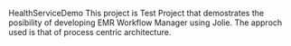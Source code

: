 HealthServiceDemo
This project is Test Project that demostrates the posibility of developing EMR Workflow Manager using Jolie.
The approch used is that of process centric architecture.

